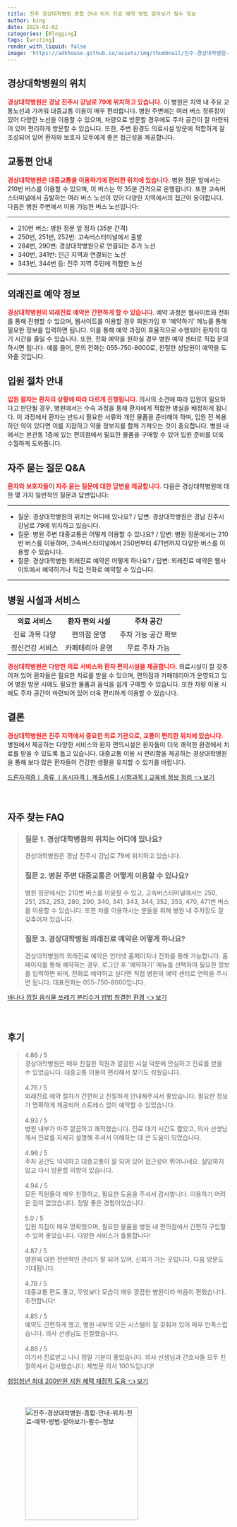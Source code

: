 ```yaml
---
title: 진주 경상대학병원 종합 안내 위치 진료 예약 방법 알아보기 필수 정보
author: bing
date: 2025-02-02
categories: [Blogging]
tags: [writing]
render_with_liquid: false
image: 'https://adkhouse.github.io/assets/img/thumbnail/진주-경상대학병원-종합-안내-위치-진료-예약-방법-알아보기-필수-정보.webp'
---
```



<h2 id='경상대학병원_위치'>경상대학병원의 위치</h2>

<p><b><span style="color: #ee2323;">경상대학병원은 경남 진주시 강남로 79에 위치하고 있습니다.</span></b> 이 병원은 지역 내 주요 교통노선과 가까워 대중교통 이용이 매우 편리합니다. 병원 주변에는 여러 버스 정류장이 있어 다양한 노선을 이용할 수 있으며, 차량으로 방문할 경우에도 주차 공간이 잘 마련되어 있어 편리하게 방문할 수 있습니다. 또한, 주변 환경도 의료시설 방문에 적합하게 잘 조성되어 있어 환자와 보호자 모두에게 좋은 접근성을 제공합니다.</p>

<h2 id='교통편_안내'>교통편 안내</h2>

<p><b><span style="color: #ee2323;">경상대학병원은 대중교통을 이용하기에 편리한 위치에 있습니다.</span></b> 병원 정문 앞에서는 210번 버스를 이용할 수 있으며, 이 버스는 약 35분 간격으로 운행됩니다. 또한 고속버스터미널에서 출발하는 여러 버스 노선이 있어 다양한 지역에서의 접근이 용이합니다. 다음은 병원 주변에서 이용 가능한 버스 노선입니다:</p>

<hr />

<ul>
    <li>210번 버스: 병원 정문 앞 정차 (35분 간격)</li>
    <li>250번, 251번, 252번: 고속버스터미널에서 출발</li>
    <li>284번, 290번: 경상대학병원으로 연결되는 추가 노선</li>
    <li>340번, 341번: 인근 지역과 연결되는 노선</li>
    <li>343번, 344번 등: 진주 지역 주민에 적합한 노선</li>
</ul>

<hr />

<h2 id='외래진료_예약'>외래진료 예약 정보</h2>

<p><b><span style="color: #ee2323;">경상대학병원의 외래진료 예약은 간편하게 할 수 있습니다.</span></b> 예약 과정은 웹사이트와 전화를 통해 진행할 수 있으며, 웹사이트를 이용할 경우 회원가입 후 '예약하기' 메뉴를 통해 필요한 정보를 입력하면 됩니다. 이를 통해 예약 과정이 효율적으로 수행되어 환자의 대기 시간을 줄일 수 있습니다. 또한, 전화 예약을 원하실 경우 병원 예약 센터로 직접 문의하시면 됩니다. 예를 들어, 문의 전화는 055-750-8000로, 친절한 상담원이 예약을 도와줄 것입니다.</p>

<h2 id='입원절차_안내'>입원 절차 안내</h2>

<p><b><span style="color: #ee2323;">입원 절차는 환자의 상황에 따라 다르게 진행됩니다.</span></b> 의사의 소견에 따라 입원이 필요하다고 판단될 경우, 병원에서는 수속 과정을 통해 환자에게 적합한 병실을 배정하게 됩니다. 이 과정에서 환자는 반드시 필요한 서류와 개인 물품을 준비해야 하며, 입원 전 복용하던 약이 있다면 이를 지참하고 약물 정보지를 함께 가져오는 것이 중요합니다. 병원 내에서는 본관동 1층에 있는 편의점에서 필요한 물품을 구매할 수 있어 입원 준비를 더욱 수월하게 도와줍니다.</p>

<h2 id='자주_묻는_질문'>자주 묻는 질문 Q&A</h2>

<p><b><span style="color: #ee2323;">환자와 보호자들이 자주 묻는 질문에 대한 답변을 제공합니다.</span></b> 다음은 경상대학병원에 대한 몇 가지 일반적인 질문과 답변입니다:</p>

<hr />

<ul>
    <li>질문: 경상대학병원의 위치는 어디에 있나요? / 답변: 경상대학병원은 경남 진주시 강남로 79에 위치하고 있습니다.</li>
    <li>질문: 병원 주변 대중교통은 어떻게 이용할 수 있나요? / 답변: 병원 정문에서는 210번 버스를 이용하며, 고속버스터미널에서 250번부터 471번까지 다양한 버스를 이용할 수 있습니다.</li>
    <li>질문: 경상대학병원 외래진료 예약은 어떻게 하나요? / 답변: 외래진료 예약은 웹사이트에서 예약하거나 직접 전화로 예약할 수 있습니다.</li>
</ul>

<hr />

<h2 id='병원_시설_표'>병원 시설과 서비스</h2>

<table>
    <tr>
        <td style="text-align: center; height: 17px;"><b>의료 서비스</b></td>
        <td style="text-align: center; height: 17px;"><b>환자 편의 시설</b></td>
        <td style="text-align: center; height: 17px;"><b>주차 공간</b></td>
    </tr>
    <tr>
        <td style="text-align: center; height: 17px;">진료 과목 다양</td>
        <td style="text-align: center; height: 17px;">편의점 운영</td>
        <td style="text-align: center; height: 17px;">주차 가능 공간 확보</td>
    </tr>
    <tr>
        <td style="text-align: center; height: 17px;">정신건강 서비스</td>
        <td style="text-align: center; height: 17px;">카페테리아 운영</td>
        <td style="text-align: center; height: 17px;">무료 주차 가능</td>
    </tr>
</table>

<p><b><span style="color: #ee2323;">경상대학병원은 다양한 의료 서비스와 환자 편의시설을 제공합니다.</span></b> 의료시설이 잘 갖추어져 있어 환자들은 필요한 치료를 받을 수 있으며, 편의점과 카페테리아가 운영되고 있어 병원 방문 시에도 필요한 물품과 음식을 쉽게 구매할 수 있습니다. 또한 차량 이용 시에도 주차 공간이 마련되어 있어 더욱 편리하게 이용할 수 있습니다.</p>

<h2 id='결론'>결론</h2>

<p><b><span style="color: #ee2323;">경상대학병원은 진주 지역에서 중요한 의료 기관으로, 교통이 편리한 위치에 있습니다.</span></b> 병원에서 제공하는 다양한 서비스와 환자 편의시설은 환자들이 더욱 쾌적한 환경에서 치료를 받을 수 있도록 돕고 있습니다. 대중교통 이용 시 편리함을 제공하는 경상대학병원을 통해 보다 많은 환자들이 건강한 생활을 유지할 수 있기를 바랍니다.</p>


<p><a class="click-button" title="드론자격증ㅣ 종류 ㅣ응시자격ㅣ 제출서류ㅣ시험과목ㅣ교육비 정보 정리" href="https://adkhouse.github.io/posts/%EB%93%9C%EB%A1%A0%EC%9E%90%EA%B2%A9%EC%A6%9D%E3%85%A3-%EC%A2%85%EB%A5%98-%E3%85%A3%EC%9D%91%EC%8B%9C%EC%9E%90%EA%B2%A9%E3%85%A3-%EC%A0%9C%EC%B6%9C%EC%84%9C%EB%A5%98%E3%85%A3%EC%8B%9C%ED%97%98%EA%B3%BC%EB%AA%A9%E3%85%A3%EA%B5%90%EC%9C%A1%EB%B9%84-%EC%A0%95%EB%B3%B4-%EC%A0%95%EB%A6%AC/" rel="dofollow">드론자격증ㅣ 종류 ㅣ응시자격ㅣ 제출서류ㅣ시험과목ㅣ교육비 정보 정리 👈 보기</a></p><br>
<h2 id='자주_찾는_FAQ'>자주 찾는 FAQ</h2>
<div itemscope="" itemtype="https://schema.org/FAQPage"> 
<blockquote> 
<div itemscope="" itemprop="mainEntity" itemtype="https://schema.org/Question"> 
<h3 itemprop="name">질문 1. 경상대학병원의 위치는 어디에 있나요?</h3> 
<div itemscope="" itemprop="acceptedAnswer" itemtype="https://schema.org/Answer"> 
<span itemprop="text"> 
<p>경상대학병원은 경남 진주시 강남로 79에 위치하고 있습니다.</p> 
</span> 
</div> 
</div> 

<div itemscope="" itemprop="mainEntity" itemtype="https://schema.org/Question"> 
<h3 itemprop="name">질문 2. 병원 주변 대중교통은 어떻게 이용할 수 있나요?</h3> 
<div itemscope="" itemprop="acceptedAnswer" itemtype="https://schema.org/Answer"> 
<span itemprop="text"> 
<p>병원 정문에서는 210번 버스를 이용할 수 있고, 고속버스터미널에서는 250, 251, 252, 253, 280, 290, 340, 341, 343, 344, 352, 353, 470, 471번 버스를 이용할 수 있습니다. 또한 차를 이용하시는 분들을 위해 병원 내 주차장도 잘 갖추어져 있습니다.</p> 
</span> 
</div> 
</div> 

<div itemscope="" itemprop="mainEntity" itemtype="https://schema.org/Question"> 
<h3 itemprop="name">질문 3. 경상대학병원 외래진료 예약은 어떻게 하나요?</h3> 
<div itemscope="" itemprop="acceptedAnswer" itemtype="https://schema.org/Answer"> 
<span itemprop="text"> 
<p>경상대학병원의 외래진료 예약은 인터넷 홈페이지나 전화를 통해 가능합니다. 홈페이지를 통해 예약하는 경우, 로그인 후 '예약하기' 메뉴를 선택하여 필요한 정보를 입력하면 되며, 전화로 예약하고 싶다면 직접 병원의 예약 센터로 연락을 주시면 됩니다. 대표전화는 055-750-8000입니다.</p> 
</span> 
</div> 
</div> 
</blockquote> 
</div>
<p><a class="click-button" title="바나나 껍질 음식물 쓰레기 분리수거 방법 청결한 환경" href="https://adkhouse.github.io/posts/%EB%B0%94%EB%82%98%EB%82%98-%EA%BB%8D%EC%A7%88-%EC%9D%8C%EC%8B%9D%EB%AC%BC-%EC%93%B0%EB%A0%88%EA%B8%B0-%EB%B6%84%EB%A6%AC%EC%88%98%EA%B1%B0-%EB%B0%A9%EB%B2%95-%EC%B2%AD%EA%B2%B0%ED%95%9C-%ED%99%98%EA%B2%BD/" rel="dofollow">바나나 껍질 음식물 쓰레기 분리수거 방법 청결한 환경 👈 보기</a></p><br>
<h2 id='후기'>후기</h2>
<div itemscope itemtype="https://schema.org/Product">
  <blockquote>
  <div itemprop="review" itemscope itemtype="https://schema.org/Review">
      <div itemprop="reviewRating" itemscope itemtype="https://schema.org/Rating"> <span itemprop="ratingValue">4.86</span> / <span itemprop="bestRating">5</span> </div>
      <span itemprop="reviewBody">경상대학병원은 매우 친절한 직원과 깔끔한 시설 덕분에 안심하고 진료를 받을 수 있었습니다. 대중교통 이용이 편리해서 찾기도 쉬웠습니다.</span>
  </div>
  <br>
  <div itemprop="review" itemscope itemtype="https://schema.org/Review">
      <div itemprop="reviewRating" itemscope itemtype="https://schema.org/Rating"> <span itemprop="ratingValue">4.76</span> / <span itemprop="bestRating">5</span> </div>
      <span itemprop="reviewBody">외래진료 예약 절차가 간편하고 친절하게 안내해주셔서 좋았습니다. 필요한 정보가 명확하게 제공되어 스트레스 없이 예약할 수 있었습니다.</span>
  </div>
  <br>
  <div itemprop="review" itemscope itemtype="https://schema.org/Review">
      <div itemprop="reviewRating" itemscope itemtype="https://schema.org/Rating"> <span itemprop="ratingValue">4.93</span> / <span itemprop="bestRating">5</span> </div>
      <span itemprop="reviewBody">병원 내부가 아주 깔끔하고 쾌적했습니다. 진료 대기 시간도 짧았고, 의사 선생님께서 진료를 자세히 설명해 주셔서 이해하는 데 큰 도움이 되었습니다.</span>
  </div>
  <br>
  <div itemprop="review" itemscope itemtype="https://schema.org/Review">
      <div itemprop="reviewRating" itemscope itemtype="https://schema.org/Rating"> <span itemprop="ratingValue">4.96</span> / <span itemprop="bestRating">5</span> </div>
      <span itemprop="reviewBody">주차 공간도 넉넉하고 대중교통이 잘 되어 있어 접근성이 뛰어나네요. 실망하지 않고 다시 방문할 의향이 있습니다.</span>
  </div>
  <br>
  <div itemprop="review" itemscope itemtype="https://schema.org/Review">
      <div itemprop="reviewRating" itemscope itemtype="https://schema.org/Rating"> <span itemprop="ratingValue">4.94</span> / <span itemprop="bestRating">5</span> </div>
      <span itemprop="reviewBody">모든 직원들이 매우 친절하고, 필요한 도움을 주셔서 감사합니다. 이용하기 어려운 점이 없었습니다. 정말 좋은 경험이었습니다.</span>
  </div>
  <br>
  <div itemprop="review" itemscope itemtype="https://schema.org/Review">
      <div itemprop="reviewRating" itemscope itemtype="https://schema.org/Rating"> <span itemprop="ratingValue">5.0</span> / <span itemprop="bestRating">5</span> </div>
      <span itemprop="reviewBody">입원 지침이 매우 명확했으며, 필요한 물품을 병원 내 편의점에서 간편히 구입할 수 있어 좋았습니다. 다양한 서비스가 훌륭합니다!</span>
  </div>
  <br>
  <div itemprop="review" itemscope itemtype="https://schema.org/Review">
      <div itemprop="reviewRating" itemscope itemtype="https://schema.org/Rating"> <span itemprop="ratingValue">4.87</span> / <span itemprop="bestRating">5</span> </div>
      <span itemprop="reviewBody">병원에 대한 전반적인 관리가 잘 되어 있어, 신뢰가 가는 곳입니다. 다음 방문도 기대됩니다.</span>
  </div>
  <br>
  <div itemprop="review" itemscope itemtype="https://schema.org/Review">
      <div itemprop="reviewRating" itemscope itemtype="https://schema.org/Rating"> <span itemprop="ratingValue">4.78</span> / <span itemprop="bestRating">5</span> </div>
      <span itemprop="reviewBody">대중교통 편도 좋고, 무엇보다 모습이 매우 깔끔한 병원이라 마음이 편했습니다. 추천합니다!</span>
  </div>
  <br>
  <div itemprop="review" itemscope itemtype="https://schema.org/Review">
      <div itemprop="reviewRating" itemscope itemtype="https://schema.org/Rating"> <span itemprop="ratingValue">4.85</span> / <span itemprop="bestRating">5</span> </div>
      <span itemprop="reviewBody">예약도 간편하게 했고, 병원 내부의 모든 시스템이 잘 갖춰져 있어 매우 만족스럽습니다. 의사 선생님도 친절했습니다.</span>
  </div>
  <br>
  <div itemprop="review" itemscope itemtype="https://schema.org/Review">
      <div itemprop="reviewRating" itemscope itemtype="https://schema.org/Rating"> <span itemprop="ratingValue">4.88</span> / <span itemprop="bestRating">5</span> </div>
      <span itemprop="reviewBody">여기서 진료받고 나니 정말 기분이 좋았습니다. 의사 선생님과 간호사들 모두 친절하셔서 감사했습니다. 재방문 의사 100%입니다!</span>
  </div>
  </blockquote>
</div>
<p><a class="click-button" title="취업청년 최대 200만원 지원 혜택 재정적 도움" href="https://adkhouse.github.io/posts/%EC%B7%A8%EC%97%85%EC%B2%AD%EB%85%84-%EC%B5%9C%EB%8C%80-200%EB%A7%8C%EC%9B%90-%EC%A7%80%EC%9B%90-%ED%98%9C%ED%83%9D-%EC%9E%AC%EC%A0%95%EC%A0%81-%EB%8F%84%EC%9B%80/" rel="dofollow">취업청년 최대 200만원 지원 혜택 재정적 도움 👈 보기</a></p><br>
<figure class="image"><img src="https://adkhouse.github.io/assets/img/thumbnail/진주-경상대학병원-종합-안내-위치-진료-예약-방법-알아보기-필수-정보.webp" alt="진주-경상대학병원-종합-안내-위치-진료-예약-방법-알아보기-필수-정보" width="256" height="256"></figure>